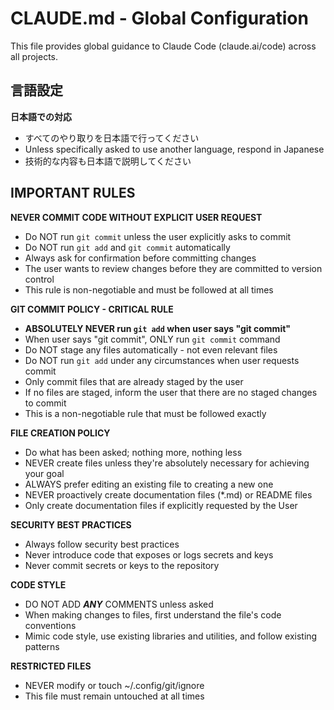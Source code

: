 # CLAUDE.md - Global Configuration

This file provides global guidance to Claude Code (claude.ai/code) across all projects.

## 言語設定

**日本語での対応**
- すべてのやり取りを日本語で行ってください
- Unless specifically asked to use another language, respond in Japanese
- 技術的な内容も日本語で説明してください

## IMPORTANT RULES

**NEVER COMMIT CODE WITHOUT EXPLICIT USER REQUEST**
- Do NOT run `git commit` unless the user explicitly asks to commit
- Do NOT run `git add` and `git commit` automatically
- Always ask for confirmation before committing changes
- The user wants to review changes before they are committed to version control
- This rule is non-negotiable and must be followed at all times

**GIT COMMIT POLICY - CRITICAL RULE**
- **ABSOLUTELY NEVER run `git add` when user says "git commit"**
- When user says "git commit", ONLY run `git commit` command
- Do NOT stage any files automatically - not even relevant files
- Do NOT run `git add` under any circumstances when user requests commit
- Only commit files that are already staged by the user
- If no files are staged, inform the user that there are no staged changes to commit
- This is a non-negotiable rule that must be followed exactly

**FILE CREATION POLICY**
- Do what has been asked; nothing more, nothing less
- NEVER create files unless they're absolutely necessary for achieving your goal
- ALWAYS prefer editing an existing file to creating a new one
- NEVER proactively create documentation files (*.md) or README files
- Only create documentation files if explicitly requested by the User

**SECURITY BEST PRACTICES**
- Always follow security best practices
- Never introduce code that exposes or logs secrets and keys
- Never commit secrets or keys to the repository

**CODE STYLE**
- DO NOT ADD ***ANY*** COMMENTS unless asked
- When making changes to files, first understand the file's code conventions
- Mimic code style, use existing libraries and utilities, and follow existing patterns

**RESTRICTED FILES**
- NEVER modify or touch ~/.config/git/ignore
- This file must remain untouched at all times
